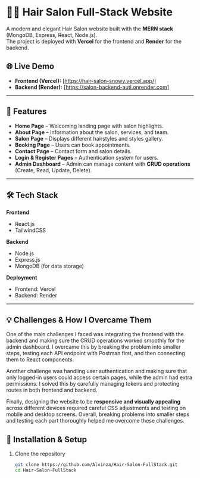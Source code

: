 # 💇‍♀️ Hair Salon Full-Stack Website  

A modern and elegant Hair Salon website built with the **MERN stack** (MongoDB, Express, React, Node.js).  
The project is deployed with **Vercel** for the frontend and **Render** for the backend.  

## 🌐 Live Demo  
- **Frontend (Vercel):** [https://hair-salon-snowy.vercel.app/]  
- **Backend (Render):** [https://salon-backend-autl.onrender.com]  

---

## 📖 Features  
- **Home Page** – Welcoming landing page with salon highlights.  
- **About Page** – Information about the salon, services, and team.  
- **Salon Page** – Displays different hairstyles and styles gallery.  
- **Booking Page** – Users can book appointments.  
- **Contact Page** – Contact form and salon details.  
- **Login & Register Pages** – Authentication system for users.  
- **Admin Dashboard** – Admin can manage content with **CRUD operations** (Create, Read, Update, Delete).  

---

## 🛠️ Tech Stack  
**Frontend**  
- React.js  
- TailwindCSS   

**Backend**  
- Node.js  
- Express.js  
- MongoDB (for data storage)  

**Deployment**  
- Frontend: Vercel  
- Backend: Render  

---
## 💡 Challenges & How I Overcame Them  

One of the main challenges I faced was integrating the frontend with the backend and making sure the CRUD operations worked smoothly for the admin dashboard. I overcame this by breaking the problem into smaller steps, testing each API endpoint with Postman first, and then connecting them to React components.  

Another challenge was handling user authentication and making sure that only logged-in users could access certain pages, while the admin had extra permissions. I solved this by carefully managing tokens and protecting routes in both frontend and backend.  
 

Finally, designing the website to be **responsive and visually appealing** across different devices required careful CSS adjustments and testing on mobile and desktop screens. Overall, breaking problems into smaller steps and testing each part thoroughly helped me overcome these challenges.



## 📌 Installation & Setup  

1. Clone the repository  
   ```bash
   git clone https://github.com/Alvinza/Hair-Salon-FullStack.git
   cd Hair-Salon-FullStack
